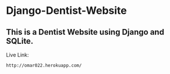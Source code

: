 # Django-Dentist-Website
## This is a Dentist Website using Django and SQLite.

Live Link:
```
http://omar022.herokuapp.com/
```
